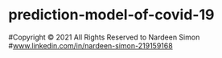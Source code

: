 # prediction-model-of-covid-19
#Copyright © 2021 All Rights Reserved to Nardeen Simon
#www.linkedin.com/in/nardeen-simon-219159168
